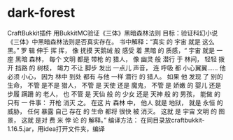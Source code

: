 # dark-forest
CraftBukkit插件
用BukkitMC验证《三体》黑暗森林法则
目标：验证科幻小说《三体》中黑暗森林法则是否真实存在。
书中解释：“真实 的 宇宙 就是 这么 黑。” 罗 辑 伸手 挥 挥， 像 抚摸 天鹅绒 般 感受 着 黑暗 的 质感，“ 宇宙 就是 一座 黑暗 森林， 每个 文明 都是 带枪 的 猎人， 像 幽灵 般 潜行 于 林间， 轻轻 拨开 挡路 的 树枝， 竭力 不让 脚步 发出 一点儿 声音， 连 呼吸 都 小心翼翼…… 他 必须 小心， 因为 林中 到处 都有 与他 一样 潜行 的 猎人。 如果 他 发现 了 别的 生命， 不管 是不是 猎人， 不管 是 天使 还是 魔鬼， 不管 是 娇嫩 的 婴儿 还是 步履 蹒跚 的 老人， 也 不管 是 天仙 般 的 少女 还是 天神 般 的 男孩， 能做 的 只有 一 件事： 开枪 消灭 之。 在这 片 森林 中， 他人 就是 地狱， 就是 永恒 的 威胁， 任何 暴露 自己 存在 的 生命 都将 很快 被 消灭。 这就 是 宇宙 文明 的 图景， 这就 是对 费 米 悖 论 的 解释。”
编译方法：
在同目录放craftbukkit-1.16.5.jar，用idea打开文件夹，编译
